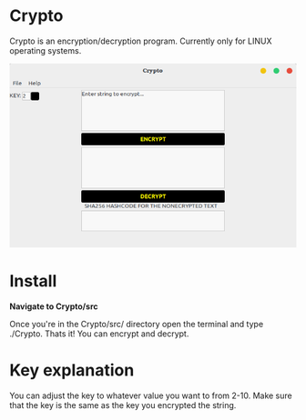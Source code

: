 # Crypto
Crypto is an encryption/decryption program. Currently only for LINUX operating systems.

![](/images/sample.png)

# Install

**Navigate to Crypto/src**

Once you're in the Crypto/src/ directory open the terminal and type ./Crypto.
Thats it! You can encrypt and decrypt.

# Key explanation

You can adjust the key to whatever value you want to from 2-10. Make sure that
the key is the same as the key you encrypted the string.
